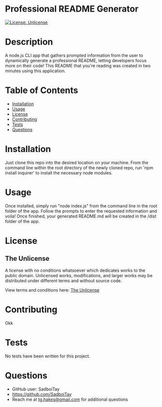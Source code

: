 # Professional README Generator 
  [![License: Unlicense](https://img.shields.io/badge/license-Unlicense-blue.svg)](http://unlicense.org/)

  # Description
  A node.js CLI app that gathers prompted information from the user to dynamically generate a professional README, letting developers focus more on their code! This README that you're reading was created in two minutes using this application.

  # Table of Contents
  * [Installation](#installation)
  * [Usage](#usage)
  * [License](#license)
  * [Contributing](#contributing)
  * [Tests](#tests)
  * [Questions](#questions)

  # Installation
  Just clone this repo into the desired location on your machine. From the command line within the root directory of the newly cloned repo, run 'npm install inquirer' to install the necessary node modules.

  # Usage
  Once installed, simply run "node index.js" from the command line in the root folder of the app. Follow the prompts to enter the requested information and voila! Once finished, your generated README.md will be created in the /dist folder of the app.

  # License
  ## The Unlicense
  A license with no conditions whatsoever which dedicates works to the public domain. Unlicensed works, modifications, and larger works may be distributed under different terms and without source code.

  View terms and conditions here: [The Unlicense](../utils/licenses/unlicense.txt)

  # Contributing
  Okk

  # Tests
  No tests have been written for this project.

  # Questions

  * GitHub user: SadboiTay
  * https://github.com/SadboiTay
  * Reach me at tg.hakes@gmail.com for additional questions
  